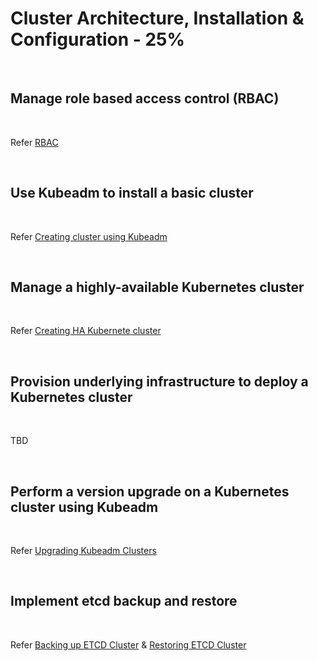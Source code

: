 # Cluster Architecture, Installation & Configuration - 25%

<br />

## Manage role based access control (RBAC)

<br />

Refer [RBAC](../topics/rbac.md)

<br />

## Use Kubeadm to install a basic cluster

<br />

Refer [Creating cluster using Kubeadm](https://kubernetes.io/docs/setup/production-environment/tools/kubeadm/create-cluster-kubeadm/)

<br />

## Manage a highly-available Kubernetes cluster

<br />

Refer [Creating HA Kubernete cluster](https://kubernetes.io/docs/setup/production-environment/tools/kubeadm/high-availability/)

<br />

## Provision underlying infrastructure to deploy a Kubernetes cluster

<br />

TBD

<br />

## Perform a version upgrade on a Kubernetes cluster using Kubeadm

<br />

Refer [Upgrading Kubeadm Clusters](https://kubernetes.io/docs/tasks/administer-cluster/kubeadm/kubeadm-upgrade/)

<br />

## Implement etcd backup and restore

<br />

Refer [Backing up ETCD Cluster](https://kubernetes.io/docs/tasks/administer-cluster/configure-upgrade-etcd/#backing-up-an-etcd-cluster) & [Restoring ETCD Cluster](https://kubernetes.io/docs/tasks/administer-cluster/configure-upgrade-etcd/#restoring-an-etcd-cluster)

